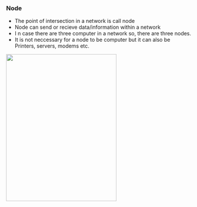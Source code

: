 <h3> Node </h3>

- The point of intersection in a network is call node
- Node can send or recieve data/information within a network
- I n case there are three computer in a network so, there are three nodes.
- It is not neccessary for a node to be computer but it can also be Printers, servers, modems etc.

<img alt="" src="https://www.freetimelearning.com/images/interview_questions/Link_node.jpg" width="300px" height="400px" >
